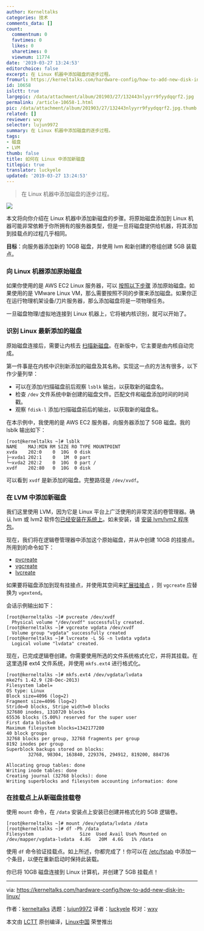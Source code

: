 ```yaml
---
author: Kerneltalks
categories: 技术
comments_data: []
count:
  commentnum: 0
  favtimes: 0
  likes: 0
  sharetimes: 0
  viewnum: 11774
date: '2019-03-27 13:24:53'
editorchoice: false
excerpt: 在 Linux 机器中添加磁盘的逐步过程。
fromurl: https://kerneltalks.com/hardware-config/how-to-add-new-disk-in-linux/
id: 10658
islctt: true
largepic: /data/attachment/album/201903/27/132443nlyyrr9fyydqqrf2.jpg
permalink: /article-10658-1.html
pic: /data/attachment/album/201903/27/132443nlyyrr9fyydqqrf2.jpg.thumb.jpg
related: []
reviewer: wxy
selector: lujun9972
summary: 在 Linux 机器中添加磁盘的逐步过程。
tags:
- 磁盘
- LVM
thumb: false
title: 如何在 Linux 中添加新磁盘
titlepic: true
translator: luckyele
updated: '2019-03-27 13:24:53'
---
```



> 
> 在 Linux 机器中添加磁盘的逐步过程。
> 
> 
> 


![](/data/attachment/album/201903/27/132443nlyyrr9fyydqqrf2.jpg)


本文将向你介绍在 Linux 机器中添加新磁盘的步骤。将原始磁盘添加到 Linux 机器可能非常依赖于你所拥有的服务器类型，但是一旦将磁盘提供给机器，将其添加到挂载点的过程几乎相同。


**目标**：向服务器添加新的 10GB 磁盘，并使用 lvm 和新创建的卷组创建 5GB 装载点。


### 向 Linux 机器添加原始磁盘


如果你使用的是 AWS EC2 Linux 服务器，可以 [按照以下步骤](https://kerneltalks.com/cloud-services/how-to-add-ebs-disk-on-aws-linux-server/) 添加原始磁盘。如果使用的是 VMware Linux VM，那么需要按照不同的步骤来添加磁盘。如果你正在运行物理机架设备/刀片服务器，那么添加磁盘将是一项物理任务。


一旦磁盘物理/虚拟地连接到 Linux 机器上，它将被内核识别，就可以开始了。


### 识别 Linux 最新添加的磁盘


原始磁盘连接后，需要让内核去 [扫描新磁盘](https://kerneltalks.com/disk-management/howto-scan-new-lun-disk-linux-hpux/)。在新版中，它主要是由内核自动完成。


第一件事是在内核中识别新添加的磁盘及其名称。实现这一点的方法有很多，以下作少量列举：


* 可以在添加/扫描磁盘前后观察 `lsblk` 输出，以获取新的磁盘名。
* 检查 `/dev` 文件系统中新创建的磁盘文件。匹配文件和磁盘添加时间的时间戳。
* 观察 `fdisk-l` 添加/扫描磁盘前后的输出，以获取新的磁盘名。


在本示例中，我使用的是 AWS EC2 服务器，向服务器添加了 5GB 磁盘。我的 lsblk 输出如下：



```
[root@kerneltalks ~]# lsblk
NAME    MAJ:MIN RM SIZE RO TYPE MOUNTPOINT
xvda    202:0    0  10G  0 disk
├─xvda1 202:1    0   1M  0 part
└─xvda2 202:2    0  10G  0 part /
xvdf    202:80   0  10G  0 disk
```

可以看到 `xvdf` 是新添加的磁盘。完整路径是 `/dev/xvdf`。


### 在 LVM 中添加新磁盘


我们这里使用 LVM，因为它是 Linux 平台上广泛使用的非常灵活的卷管理器。确认 lvm 或 lvm2 软件包[已经安装在系统上](https://kerneltalks.com/tools/check-package-installed-linux/)。如未安装，请 [安装 lvm/lvm2 程序包](https://kerneltalks.com/tools/package-installation-linux-yum-apt/)。


现在，我们将在逻辑卷管理器中添加这个原始磁盘，并从中创建 10GB 的挂接点。所用到的命令如下：


* [pvcreate](https://kerneltalks.com/disk-management/lvm-command-tutorials-pvcreate-pvdisplay/)
* [vgcreate](https://kerneltalks.com/disk-management/lvm-commands-tutorial-vgcreate-vgdisplay-vgscan/)
* [lvcreate](https://kerneltalks.com/disk-management/lvm-commands-tutorial-lvcreate-lvdisplay-lvremove/)


如果要将磁盘添加到现有挂接点，并使用其空间来[扩展挂接点](https://kerneltalks.com/disk-management/extend-file-system-online-lvm/) ，则 `vgcreate` 应替换为 `vgextend`。


会话示例输出如下：



```
[root@kerneltalks ~]# pvcreate /dev/xvdf
  Physical volume "/dev/xvdf" successfully created.
[root@kerneltalks ~]# vgcreate vgdata /dev/xvdf
  Volume group "vgdata" successfully created
[root@kerneltalks ~]# lvcreate -L 5G -n lvdata vgdata
  Logical volume "lvdata" created.
```

现在，已完成逻辑卷创建。你需要使用所选的文件系统格式化它，并将其挂载。在这里选择 ext4 文件系统，并使用 `mkfs.ext4` 进行格式化。



```
[root@kerneltalks ~]# mkfs.ext4 /dev/vgdata/lvdata
mke2fs 1.42.9 (28-Dec-2013)
Filesystem label=
OS type: Linux
Block size=4096 (log=2)
Fragment size=4096 (log=2)
Stride=0 blocks, Stripe width=0 blocks
327680 inodes, 1310720 blocks
65536 blocks (5.00%) reserved for the super user
First data block=0
Maximum filesystem blocks=1342177280
40 block groups
32768 blocks per group, 32768 fragments per group
8192 inodes per group
Superblock backups stored on blocks:
        32768, 98304, 163840, 229376, 294912, 819200, 884736
 
Allocating group tables: done
Writing inode tables: done
Creating journal (32768 blocks): done
Writing superblocks and filesystem accounting information: done
```

### 在挂载点上从新磁盘挂载卷


使用 `mount` 命令，在 `/data` 安装点上安装已创建并格式化的 5GB 逻辑卷。



```
[root@kerneltalks ~]# mount /dev/vgdata/lvdata /data
[root@kerneltalks ~]# df -Ph /data
Filesystem                 Size  Used Avail Use% Mounted on
/dev/mapper/vgdata-lvdata  4.8G   20M  4.6G   1% /data
```

使用 `df` 命令验证挂载点。如上所述，你都完成了！你可以在 [/etc/fstab](https://kerneltalks.com/config/understanding-etcfstab-file/) 中添加一个条目，以便在重新启动时保持此装载。


你已将 10GB 磁盘连接到 Linux 计算机，并创建了 5GB 挂载点！




---


via: <https://kerneltalks.com/hardware-config/how-to-add-new-disk-in-linux/>


作者：[kerneltalks](https://kerneltalks.com) 选题：[lujun9972](https://github.com/lujun9972) 译者：[luckyele](https://github.com/luckyele) 校对：[wxy](https://github.com/wxy)


本文由 [LCTT](https://github.com/LCTT/TranslateProject) 原创编译，[Linux中国](https://linux.cn/) 荣誉推出